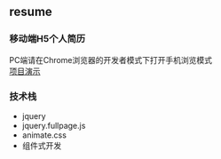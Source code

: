 ## resume
### 移动端H5个人简历
PC端请在Chrome浏览器的开发者模式下打开手机浏览模式<br>
[项目演示](https://topbo.github.io/resume/)
### 技术栈
* jquery
* jquery.fullpage.js
* animate.css
* 组件式开发

